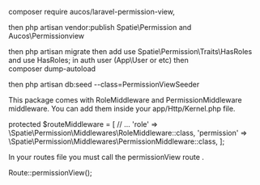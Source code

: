 composer require aucos/laravel-permission-view,  

then  php artisan vendor:publish  Spatie\Permission and Aucos\Permissionview  

then php artisan migrate then add use Spatie\Permission\Traits\HasRoles and use HasRoles; in   auth user (App\User or etc) then   
composer dump-autoload  

then php artisan db:seed --class=PermissionViewSeeder 

This package comes with RoleMiddleware and PermissionMiddleware middleware. You can add them inside your app/Http/Kernel.php file.

protected $routeMiddleware = [
    // ...
    'role' => \Spatie\Permission\Middlewares\RoleMiddleware::class,
    'permission' => \Spatie\Permission\Middlewares\PermissionMiddleware::class,
]; 


In your routes file you must call the permissionView route .

Route::permissionView();

